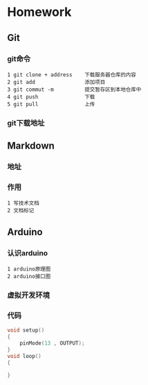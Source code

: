 # Homework	



## Git

### git命令

```
1 git clone + address    下载服务器仓库的内容
2 git add                添加项目
3 git commut -m          提交暂存区到本地仓库中
4 git push               下载
5 git pull               上传
```

### git下载地址

[git]: https://git-scm.com



## Markdown

### 地址

[markdown]: https://shd101wyy.github.io/markdown-preview-enhanced/#/

### 作用

```
1 写技术文档
2 文档标记
```



## Arduino

### 认识arduino

```
1 arduino原理图
2 arduino接口图
```

### 虚拟开发环境

[environment]: https://www.tinkercad.com/

### 代码

```C++
void setup()
{
    pinMode(13 , OUTPUT);
}
void loop()
{
    
}
```

